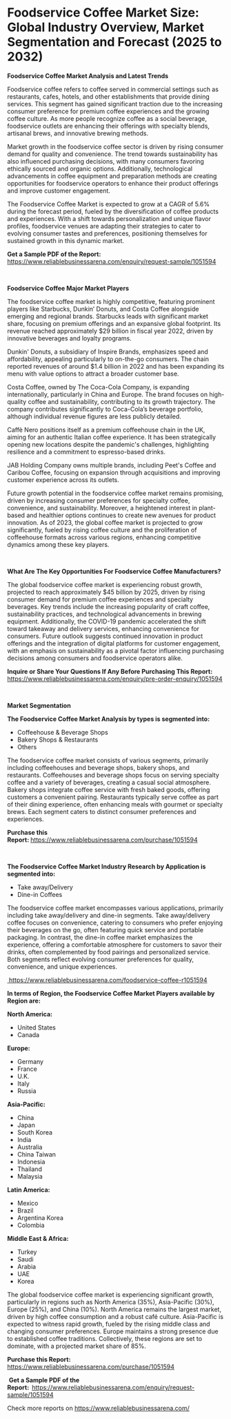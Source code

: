 <p><h1>Foodservice Coffee Market Size: Global Industry Overview, Market Segmentation and Forecast (2025 to 2032)</h1></p><p><strong>Foodservice Coffee Market Analysis and Latest Trends</strong></p>
<p><p>Foodservice coffee refers to coffee served in commercial settings such as restaurants, cafes, hotels, and other establishments that provide dining services. This segment has gained significant traction due to the increasing consumer preference for premium coffee experiences and the growing coffee culture. As more people recognize coffee as a social beverage, foodservice outlets are enhancing their offerings with specialty blends, artisanal brews, and innovative brewing methods. </p><p>Market growth in the foodservice coffee sector is driven by rising consumer demand for quality and convenience. The trend towards sustainability has also influenced purchasing decisions, with many consumers favoring ethically sourced and organic options. Additionally, technological advancements in coffee equipment and preparation methods are creating opportunities for foodservice operators to enhance their product offerings and improve customer engagement. </p><p>The Foodservice Coffee Market is expected to grow at a CAGR of 5.6% during the forecast period, fueled by the diversification of coffee products and experiences. With a shift towards personalization and unique flavor profiles, foodservice venues are adapting their strategies to cater to evolving consumer tastes and preferences, positioning themselves for sustained growth in this dynamic market.</p></p>
<p><strong>Get a Sample PDF of the Report:&nbsp;</strong> <a href="https://www.reliablebusinessarena.com/enquiry/request-sample/1051594?utm_campaign=2194&utm_medium=2&utm_source=Github&utm_content=ia&utm_term=14022025&utm_id=foodservice-coffee">https://www.reliablebusinessarena.com/enquiry/request-sample/1051594</a></p>
<p>&nbsp;</p>
<p><strong>Foodservice Coffee Major Market Players</strong></p>
<p><p>The foodservice coffee market is highly competitive, featuring prominent players like Starbucks, Dunkin’ Donuts, and Costa Coffee alongside emerging and regional brands. Starbucks leads with significant market share, focusing on premium offerings and an expansive global footprint. Its revenue reached approximately $29 billion in fiscal year 2022, driven by innovative beverages and loyalty programs.</p><p>Dunkin' Donuts, a subsidiary of Inspire Brands, emphasizes speed and affordability, appealing particularly to on-the-go consumers. The chain reported revenues of around $1.4 billion in 2022 and has been expanding its menu with value options to attract a broader customer base.</p><p>Costa Coffee, owned by The Coca-Cola Company, is expanding internationally, particularly in China and Europe. The brand focuses on high-quality coffee and sustainability, contributing to its growth trajectory. The company contributes significantly to Coca-Cola’s beverage portfolio, although individual revenue figures are less publicly detailed.</p><p>Caffè Nero positions itself as a premium coffeehouse chain in the UK, aiming for an authentic Italian coffee experience. It has been strategically opening new locations despite the pandemic's challenges, highlighting resilience and a commitment to espresso-based drinks.</p><p>JAB Holding Company owns multiple brands, including Peet's Coffee and Caribou Coffee, focusing on expansion through acquisitions and improving customer experience across its outlets.</p><p>Future growth potential in the foodservice coffee market remains promising, driven by increasing consumer preferences for specialty coffee, convenience, and sustainability. Moreover, a heightened interest in plant-based and healthier options continues to create new avenues for product innovation. As of 2023, the global coffee market is projected to grow significantly, fueled by rising coffee culture and the proliferation of coffeehouse formats across various regions, enhancing competitive dynamics among these key players.</p></p>
<p>&nbsp;</p>
<p><strong>What Are The Key Opportunities For Foodservice Coffee Manufacturers?</strong></p>
<p><p>The global foodservice coffee market is experiencing robust growth, projected to reach approximately $45 billion by 2025, driven by rising consumer demand for premium coffee experiences and specialty beverages. Key trends include the increasing popularity of craft coffee, sustainability practices, and technological advancements in brewing equipment. Additionally, the COVID-19 pandemic accelerated the shift toward takeaway and delivery services, enhancing convenience for consumers. Future outlook suggests continued innovation in product offerings and the integration of digital platforms for customer engagement, with an emphasis on sustainability as a pivotal factor influencing purchasing decisions among consumers and foodservice operators alike.</p></p>
<p><strong>Inquire or Share Your Questions If Any Before Purchasing This Report:</strong> <a href="https://www.reliablebusinessarena.com/enquiry/pre-order-enquiry/1051594?utm_campaign=2194&utm_medium=2&utm_source=Github&utm_content=ia&utm_term=14022025&utm_id=foodservice-coffee">https://www.reliablebusinessarena.com/enquiry/pre-order-enquiry/1051594</a></p>
<p>&nbsp;</p>
<p><strong>Market Segmentation</strong></p>
<p><strong>The Foodservice Coffee Market Analysis by types is segmented into:</strong></p>
<p><ul><li>Coffeehouse & Beverage Shops</li><li>Bakery Shops & Restaurants</li><li>Others</li></ul></p>
<p><p>The foodservice coffee market consists of various segments, primarily including coffeehouses and beverage shops, bakery shops, and restaurants. Coffeehouses and beverage shops focus on serving specialty coffee and a variety of beverages, creating a casual social atmosphere. Bakery shops integrate coffee service with fresh baked goods, offering customers a convenient pairing. Restaurants typically serve coffee as part of their dining experience, often enhancing meals with gourmet or specialty brews. Each segment caters to distinct consumer preferences and experiences.</p></p>
<p><strong>Purchase this Report:&nbsp;</strong><a href="https://www.reliablebusinessarena.com/purchase/1051594?utm_campaign=2194&utm_medium=2&utm_source=Github&utm_content=ia&utm_term=14022025&utm_id=foodservice-coffee">https://www.reliablebusinessarena.com/purchase/1051594</a></p>
<p>&nbsp;</p>
<p><strong>The Foodservice Coffee Market Industry Research by Application is segmented into:</strong></p>
<p><ul><li>Take away/Delivery</li><li>Dine-in Coffees</li></ul></p>
<p><p>The foodservice coffee market encompasses various applications, primarily including take away/delivery and dine-in segments. Take away/delivery coffee focuses on convenience, catering to consumers who prefer enjoying their beverages on the go, often featuring quick service and portable packaging. In contrast, the dine-in coffee market emphasizes the experience, offering a comfortable atmosphere for customers to savor their drinks, often complemented by food pairings and personalized service. Both segments reflect evolving consumer preferences for quality, convenience, and unique experiences.</p></p>
<p><a href="https://www.reliablebusinessarena.com/foodservice-coffee-r1051594?utm_campaign=2194&utm_medium=2&utm_source=Github&utm_content=ia&utm_term=14022025&utm_id=foodservice-coffee">&nbsp;https://www.reliablebusinessarena.com/foodservice-coffee-r1051594</a></p>
<p><strong>In terms of Region, the Foodservice Coffee Market Players available by Region are:</strong></p>
<p>
    <p> <strong> North America: </strong>
        <ul>
            <li>United States</li>
            <li>Canada</li>
        </ul>
        </p> 
    <p> <strong> Europe: </strong>
        <ul>
            <li>Germany</li>
            <li>France</li>
            <li>U.K.</li>
            <li>Italy</li>
            <li>Russia</li>
        </ul>
        </p> 
    <p> <strong> Asia-Pacific: </strong>
        <ul>
            <li>China</li>
            <li>Japan</li>
            <li>South Korea</li>
            <li>India</li>
            <li>Australia</li>
            <li>China Taiwan</li>
            <li>Indonesia</li>
            <li>Thailand</li>
            <li>Malaysia</li>
        </ul>
        </p> 
    <p> <strong> Latin America: </strong>
        <ul>
            <li>Mexico</li>
            <li>Brazil</li>
            <li>Argentina Korea</li>
            <li>Colombia</li>
        </ul>
        </p> 
    <p> <strong> Middle East & Africa: </strong>
        <ul>
            <li>Turkey</li>
            <li>Saudi</li>
            <li>Arabia</li>
            <li>UAE</li>
            <li>Korea</li>
        </ul>
    </p>
    </p>
<p><p>The global foodservice coffee market is experiencing significant growth, particularly in regions such as North America (35%), Asia-Pacific (30%), Europe (25%), and China (10%). North America remains the largest market, driven by high coffee consumption and a robust café culture. Asia-Pacific is expected to witness rapid growth, fueled by the rising middle class and changing consumer preferences. Europe maintains a strong presence due to established coffee traditions. Collectively, these regions are set to dominate, with a projected market share of 85%.</p></p>
<p><strong>Purchase this Report: </strong><a href="https://www.reliablebusinessarena.com/purchase/1051594?utm_campaign=2194&utm_medium=2&utm_source=Github&utm_content=ia&utm_term=14022025&utm_id=foodservice-coffee">https://www.reliablebusinessarena.com/purchase/1051594</a></p>
<p>&nbsp;<strong>Get a Sample PDF of the Report:&nbsp;&nbsp;</strong><a href="https://www.reliablebusinessarena.com/enquiry/request-sample/1051594?utm_campaign=2194&utm_medium=2&utm_source=Github&utm_content=ia&utm_term=14022025&utm_id=foodservice-coffee">https://www.reliablebusinessarena.com/enquiry/request-sample/1051594</a></p>
<p><strong></strong></p>
<p>Check more reports on <a href="https://www.reliablebusinessarena.com/?utm_campaign=2194&utm_medium=2&utm_source=Github&utm_content=ia&utm_term=14022025&utm_id=foodservice-coffee">https://www.reliablebusinessarena.com/</a></p>